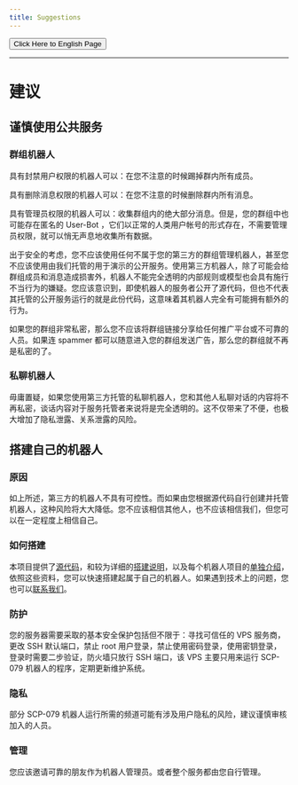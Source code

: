 ```yaml
---
title: Suggestions
---
```


<link rel="stylesheet" href="/css/chinese.css">
<button onmouseover="PlaySound('totop1')" onmouseout="StopSound('totop1')" onclick="window.location.href = '/suggestions/';" class="en">Click Here to English Page</button>

---

# 建议

## 谨慎使用公共服务

### 群组机器人

具有封禁用户权限的机器人可以：在您不注意的时候踢掉群内所有成员。

具有删除消息权限的机器人可以：在您不注意的时候删除群内所有消息。

具有管理员权限的机器人可以：收集群组内的绝大部分消息。但是，您的群组中也可能存在匿名的 User-Bot ，它们以正常的人类用户帐号的形式存在，不需要管理员权限，就可以悄无声息地收集所有数据。

出于安全的考虑，您不应该使用任何不属于您的第三方的群组管理机器人，甚至您不应该使用由我们托管的用于演示的公开服务。使用第三方机器人，除了可能会给群组成员和消息造成损害外，机器人不能完全透明的内部规则或模型也会具有施行不当行为的嫌疑。您应该意识到，即使机器人的服务者公开了源代码，但也不代表其托管的公开服务运行的就是此份代码，这意味着其机器人完全有可能拥有额外的行为。

如果您的群组非常私密，那么您不应该将群组链接分享给任何推广平台或不可靠的人员。如果连 spammer 都可以随意进入您的群组发送广告，那么您的群组就不再是私密的了。

### 私聊机器人

毋庸置疑，如果您使用第三方托管的私聊机器人，您和其他人私聊对话的内容将不再私密，谈话内容对于服务托管者来说将是完全透明的。这不仅带来了不便，也极大增加了隐私泄露、关系泄露的风险。

## 搭建自己的机器人

### 原因

如上所述，第三方的机器人不具有可控性。而如果由您根据源代码自行创建并托管机器人，这种风险将大大降低。您不应该相信其他人，也不应该相信我们，但您可以在一定程度上相信自己。

### 如何搭建

本项目提供了[源代码](/projects-zh/)，和较为详细的[搭建说明](/how-zh/)，以及每个机器人项目的[单独介绍](/tools-zh/)，依照这些资料，您可以快速搭建起属于自己的机器人。如果遇到技术上的问题，您也可以[联系我们](/contact-zh/)。

### 防护

您的服务器需要采取的基本安全保护包括但不限于：寻找可信任的 VPS 服务商，更改 SSH 默认端口，禁止 root 用户登录，禁止使用密码登录，使用密钥登录，登录时需要二步验证，防火墙只放行 SSH 端口，该 VPS 主要只用来运行 SCP-079 机器人的程序，定期更新维护系统。

### 隐私

部分 SCP-079 机器人运行所需的频道可能有涉及用户隐私的风险，建议谨慎审核加入的人员。

### 管理

您应该邀请可靠的朋友作为机器人管理员。或者整个服务都由您自行管理。

<audio src="/audio/door/dooropenpage.ogg" autoplay></audio>
